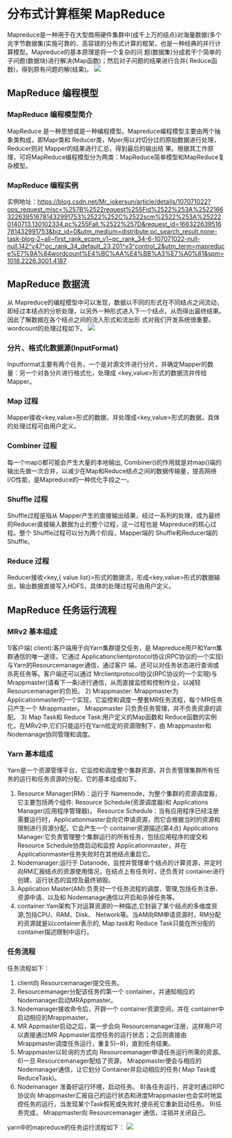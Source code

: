 # 分布式计算框架 MapReduce
Mapreduce是一种用于在大型商用硬件集群中(成千上万的结点)对海量数据(多个兆字节数据集)实施可靠的、高容错的分布式计算的框架，也是一种经典的并行计算模型。Mapreduce的基本原理是将一个复杂的问
题(数据集)分成若干个简单的子问题(数据块)进行解决(Map函数)；然后对子问题的结果进行合并( Reduce函数)，得到原有问题的解(结果)。
![](https://img-blog.csdnimg.cn/20210706132527298.jpg?x-oss-process=image/watermark,type_ZmFuZ3poZW5naGVpdGk,shadow_10,text_aHR0cHM6Ly9ibG9nLmNzZG4ubmV0L2xpYW41ODI3OTYxNDk=,size_16,color_FFFFFF,t_70)

## MapReduce 编程模型

### MapReduce 编程模型简介
MapReduce 是一种思想或是一种编程模型。Mapreduce编程模型主要由两个抽象类构成，即Mapr类和 Reducer类，Mper用以对切分过的原始数据进行处理，Reducer则对 Mapper的结果进行汇总，得到最后的输出结
果。根据其工作原理，可将MapReduce编程模型分为两类：MapReduce简单模型和MapReduce复杂模型。

### MapReduce 编程实例
实例地址：<https://blog.csdn.net/Mr_jokersun/article/details/107071022?ops_request_misc=%257B%2522request%255Fid%2522%253A%2522166322639516781432991753%2522%252C%2522scm%2522%253A%252220140713.130102334.pc%255Fall.%2522%257D&request_id=166322639516781432991753&biz_id=0&utm_medium=distribute.pc_search_result.none-task-blog-2~all~first_rank_ecpm_v1~pc_rank_34-6-107071022-null-null.142^v47^pc_rank_34_default_23,201^v3^control_2&utm_term=mapreduce%E7%9A%84wordcount%E4%BC%AA%E4%BB%A3%E7%A0%81&spm=1018.2226.3001.4187>

## MapReduce 数据流
从 Mapreduce的编程模型中可以发现，数据以不同的形式在不同结点之间流动，即经过本结点的分析处理，以另外一种形式进入下一个结点，从而得出最终结果。因此了解数据在各个结点之间的流入形式和流出形
式对我们开发系统很重要。wordcount的处理过程如下。
![](https://img-blog.csdnimg.cn/20200520170232673.png?x-oss-process=image/watermark,type_ZmFuZ3poZW5naGVpdGk,shadow_10,text_aHR0cHM6Ly9ibG9nLmNzZG4ubmV0L0FsbGVuenln,size_16,color_FFFFFF,t_70)

### 分片、格式化数据源(InputFormat)
Inputformat主要有两个任务，一个是对源文件进行分片，并确定Mapper的数量：另一个对各分片进行格式化，处理成 <key,value>形式的数据流并传给Mapper。

### Map 过程
Mapper接收<key,value>形式的数据，并处理成<key,value>形式的数据，具体的处理过程可由用户定义。

### Combiner 过程
每一个map()都可能会产生大量的本地输出, Combiner()的作用就是对map()端的输出先做一次合并，以减少在Map和Reduce结点之间的数据传输量，提高网络I/O性能，是Mapreduce的一种优化手段之一。

### Shuffle 过程
Shuffle过程是指从 Mapper产生的直接输出结果，经过一系列的处理，成为最终的Reducer直接输入数据为止的整个过程，这一过程也是 Mapreduce的核心过程。整个 Shuffle过程可以分为两个阶段，Mapper端的 Shuffle和Reducer端的Shuffle。

### Reduce 过程
Reducer接收<key,{ value list}>形式的数据流，形成<key,value>形式的数据输出，输出数据直接写入HDFS，具体的处理过程可由用户定义。

## MapReduce 任务运行流程
### MRv2 基本组成
1)客户端( client):客户端用于向Yarn集群提交任务，是 Mapreduce用户和Yarn集群通信的唯一途径，它通过 Applicationclientprotocol协议(RPC协议的一个实现)与Yarn的Resourcemanager通信，通过客户
端，还可以对任务状态进行查询或杀死任务等。客户端还可以通过 Mrclientprotocol协议(RPC协议的一个实現)与 Mrappmaster(请看下一条)进行通信，从而直接监控和控制作业，以减轻 Resourcemanager的负担。
2) Mrappmaster: Mrappmaster为 Applicationmaster的一个实现，它监控和调度一整套MR任务流程，每个MR任务只产生一个 Mrappmaster。 Mrappmaster 只负责任务管理，并不负责资源的调配。
3) Map Task和 Reduce Task:用户定义的Map函数和 Reduce函数的实例化，在MRv2中,它们只能运行在Yarn给定的资源限制下，由 Mrappmaster和 Nodemanage协同管理和调度。

### Yarn 基本组成
Yarn是一个资源管理平台，它监控和调度整个集群资源，并负责管理集群所有任务的运行和任务资源的分配，它的基本组成如下。
1) Resource Manager(RM)：运行于 Namenode，为整个集群的资源调度器，它主要包括两个组件: Resource Schedule(资源调度器)和 Applications Manager(应用程序管理器)。
Resource Schedule：当有应用程序已经注册需要运行时，Applicationmaster会向它申请资源，而它会根据当时的资源和限制进行资源分配，它会产生一个 container资源描述(第4点)
Applications Manager:它负责管理整个集群运行的所有任务，包括应用程序的提交和 Resource Schedule协商启动和监控 Applicationmaster，并在 Applicationmaster任务失败时在其他结点重启它。
2) Nodemanager:运行于 Datanode，监控并管理单个结点的计算资源，并定时向RM汇报结点的资源使用情况，在结点上有任务时，还负责对 container进行创建、运行状态的监控及最终销毁。
3) Application Master(AM):负责对一个任务流程的调度、管理,包括任务注册、资源中请、以及和 Nodemanage通信以开启和杀掉任务等。
4) container:Yam架构下对运算资源的一种描述,它封装了某个结点的多维度资源,包括CPU、RAM、Disk、 Network等。当AM向RM申请资源时，RM分配的资源就是以container表示的, Map task和 Reduce Task只能在所分配的 container描述限制中运行。

### 任务流程
任务流程如下：
1) client向 Resourcemanager提交任务。
2) Resourcemanager分配该任务的第一个 container，并通知相应的 Nodemanager启动MRAppmaster。
3) Nodemanager接收命令后，开辟一个 container资源空间，并在 container中启动相应的Mrappmaster。
4) MR Appmaster启动之后，第一步会向 Resourcemanager注册，这样用户可以直接通过MR Appmaster监控任务的运行状态；之后则直接由 Mrappmaster调度任务运行，重复5)~8)，直到任务结東。
5) Mrappmaster以轮询的方式向 Resourcemanager申请任务运行所需的资源。
6)一旦 Resourcemanager配给了资源， Mrappmaster便会与相应的 Nodemanager通信，让它划分 Container并启动相应的任务( Map Task或 ReduceTask)。
7) Nodemanager 准备好运行环境，启动任务。
8)各任务运行，并定时通过RPC协议向 Mrappmaster汇报自己的运行状态和进度Mrappmaster也会实时地监控任务的运行，当发现某个Task假死或失败时,便杀死它重新启动任务。
9)任务完成， Mrappmaster向 Resourcemanager 通信，注销并关闭自己。

yarn中的mapreduce的任务运行流程如下：
![](https://img-blog.csdnimg.cn/482df49021964e41b8c8aed8b4ca634d.png)
